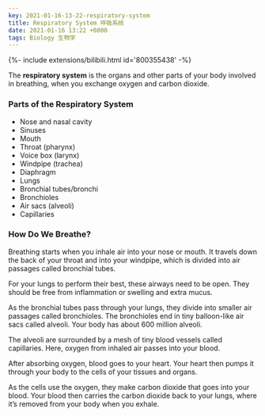 ```yaml
---
key: 2021-01-16-13-22-respiratory-system
title: Respiratory System 呼吸系统
date: 2021-01-16 13:22 +0800
tags: Biology 生物学
---
```


<div>{%- include extensions/bilibili.html id='800355438' -%}</div>

The **respiratory system** is the organs and other parts of your body involved in breathing,
when you exchange oxygen and carbon dioxide.

### Parts of the Respiratory System

* Nose and nasal cavity
* Sinuses
* Mouth
* Throat (pharynx)
* Voice box (larynx)
* Windpipe (trachea)
* Diaphragm
* Lungs
* Bronchial tubes/bronchi
* Bronchioles
* Air sacs (alveoli)
* Capillaries

### How Do We Breathe?

Breathing starts when you inhale air into your nose or mouth.
It travels down the back of your throat and into your windpipe,
which is divided into air passages called bronchial tubes.

For your lungs to perform their best, these airways need to be open.
They should be free from inflammation or swelling and extra mucus.

As the bronchial tubes pass through your lungs,
they divide into smaller air passages called bronchioles.
The bronchioles end in tiny balloon-like air sacs called alveoli.
Your body has about 600 million alveoli.

The alveoli are surrounded by a mesh of tiny blood vessels called capillaries.
Here, oxygen from inhaled air passes into your blood.

After absorbing oxygen, blood goes to your heart.
Your heart then pumps it through your body to the cells of your tissues and organs.

As the cells use the oxygen, they make carbon dioxide that goes into your blood.
Your blood then carries the carbon dioxide back to your lungs,
where it’s removed from your body when you exhale.

<!--more-->
